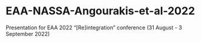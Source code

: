 # EAA-NASSA-Angourakis-et-al-2022
Presentation for EAA 2022 “[Re]integration” conference (31 August - 3 September 2022)
